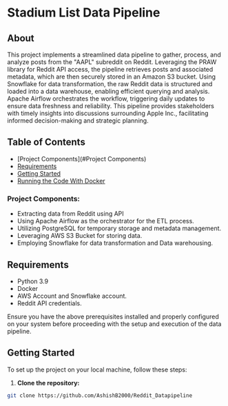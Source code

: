 # Stadium List Data Pipeline

## About
This project implements a streamlined data pipeline to gather, process, and analyze posts from the "AAPL" subreddit on Reddit. Leveraging the PRAW library for Reddit API access, the pipeline retrieves posts and associated metadata, which are then securely stored in an Amazon S3 bucket. Using Snowflake for data transformation, the raw Reddit data is structured and loaded into a data warehouse, enabling efficient querying and analysis. Apache Airflow orchestrates the workflow, triggering daily updates to ensure data freshness and reliability. This pipeline provides stakeholders with timely insights into discussions surrounding Apple Inc., facilitating informed decision-making and strategic planning.
## Table of Contents
- [Project Components](#Project Components)
- [Requirements](#requirements)
- [Getting Started](#getting-started)
- [Running the Code With Docker](#running-the-code-with-docker)

### Project Components:

- Extracting data from Reddit using API
- Using Apache Airflow as the orchestrator for the ETL process.
- Utilizing PostgreSQL for temporary storage and metadata management.
- Leveraging AWS S3 Bucket for storing data.
- Employing Snowflake for data transformation and Data warehousing.


## Requirements
- Python 3.9
- Docker
- AWS Account and Snowflake account.
- Reddit API credentials.


Ensure you have the above prerequisites installed and properly configured on your system before proceeding with the setup and execution of the data pipeline.

## Getting Started
To set up the project on your local machine, follow these steps:

1. **Clone the repository:**
```bash
git clone https://github.com/AshishB2000/Reddit_Datapipeline
